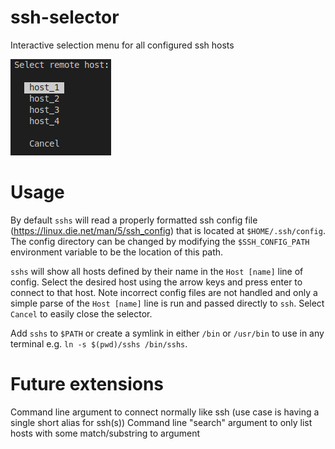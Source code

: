 # ssh-selector
Interactive selection menu for all configured ssh hosts

![Example](exampleUse.png)

# Usage
By default `sshs` will read a properly formatted ssh config file (https://linux.die.net/man/5/ssh_config) that is located at `$HOME/.ssh/config`. The config directory can be changed by modifying the `$SSH_CONFIG_PATH` environment variable to be the location of this path.

`sshs` will show all hosts defined by their name in the `Host [name]` line of config. Select the desired host using the arrow keys and press enter to connect to that host. Note incorrect config files are not handled and only a simple parse of the `Host [name]` line is run and passed directly to `ssh`. Select `Cancel` to easily close the selector.

Add `sshs` to `$PATH` or create a symlink in either `/bin` or `/usr/bin` to use in any terminal e.g. `ln -s $(pwd)/sshs /bin/sshs`.

# Future extensions
Command line argument to connect normally like ssh (use case is having a single short alias for ssh(s))
Command line "search" argument to only list hosts with some match/substring to argument
